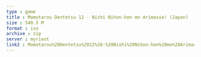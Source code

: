 ```yaml
---
type : game
title : Momotarou Dentetsu 12 - Nishi Nihon-hen mo Arimasse! (Japan)
size : 540.5 M
format : iso
archive : zip
server : myrient
link2 : Momotarou%20Dentetsu%2012%20-%20Nishi%20Nihon-hen%20mo%20Arimasse%21%20%28Japan%29
---
```

